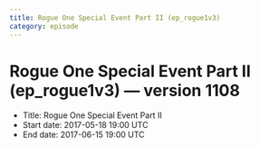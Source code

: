 ```yaml
---
title: Rogue One Special Event Part II (ep_rogue1v3)
category: episode
---
```


# Rogue One Special Event Part II (ep_rogue1v3) — version 1108



  * Title: Rogue One Special Event Part II
  * Start date: 2017-05-18 19:00 UTC
  * End date: 2017-06-15 19:00 UTC

